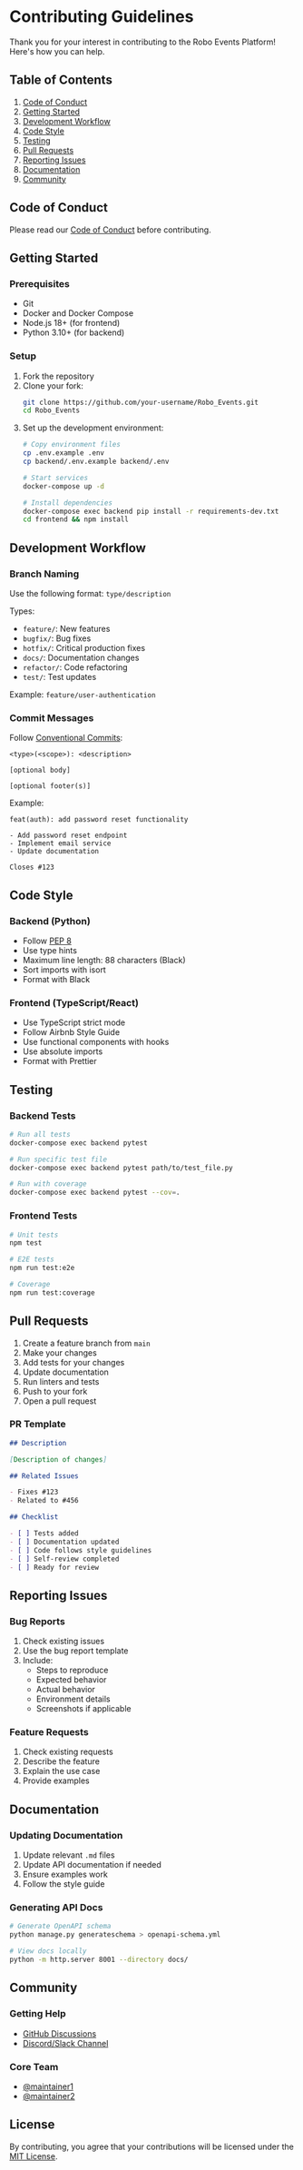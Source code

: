 # Contributing Guidelines

Thank you for your interest in contributing to the Robo Events Platform! Here's how you can help.

## Table of Contents

1. [Code of Conduct](#code-of-conduct)
2. [Getting Started](#getting-started)
3. [Development Workflow](#development-workflow)
4. [Code Style](#code-style)
5. [Testing](#testing)
6. [Pull Requests](#pull-requests)
7. [Reporting Issues](#reporting-issues)
8. [Documentation](#documentation)
9. [Community](#community)

## Code of Conduct

Please read our [Code of Conduct](CODE_OF_CONDUCT.md) before contributing.

## Getting Started

### Prerequisites

- Git
- Docker and Docker Compose
- Node.js 18+ (for frontend)
- Python 3.10+ (for backend)

### Setup

1. Fork the repository
2. Clone your fork:
   ```bash
   git clone https://github.com/your-username/Robo_Events.git
   cd Robo_Events
   ```
3. Set up the development environment:
   ```bash
   # Copy environment files
   cp .env.example .env
   cp backend/.env.example backend/.env
   
   # Start services
   docker-compose up -d
   
   # Install dependencies
   docker-compose exec backend pip install -r requirements-dev.txt
   cd frontend && npm install
   ```

## Development Workflow

### Branch Naming

Use the following format: `type/description`

Types:
- `feature/`: New features
- `bugfix/`: Bug fixes
- `hotfix/`: Critical production fixes
- `docs/`: Documentation changes
- `refactor/`: Code refactoring
- `test/`: Test updates

Example: `feature/user-authentication`

### Commit Messages

Follow [Conventional Commits](https://www.conventionalcommits.org/):

```
<type>(<scope>): <description>

[optional body]

[optional footer(s)]
```

Example:
```
feat(auth): add password reset functionality

- Add password reset endpoint
- Implement email service
- Update documentation

Closes #123
```

## Code Style

### Backend (Python)

- Follow [PEP 8](https://www.python.org/dev/peps/pep-0008/)
- Use type hints
- Maximum line length: 88 characters (Black)
- Sort imports with isort
- Format with Black

### Frontend (TypeScript/React)

- Use TypeScript strict mode
- Follow Airbnb Style Guide
- Use functional components with hooks
- Use absolute imports
- Format with Prettier

## Testing

### Backend Tests

```bash
# Run all tests
docker-compose exec backend pytest

# Run specific test file
docker-compose exec backend pytest path/to/test_file.py

# Run with coverage
docker-compose exec backend pytest --cov=.
```

### Frontend Tests

```bash
# Unit tests
npm test

# E2E tests
npm run test:e2e

# Coverage
npm run test:coverage
```

## Pull Requests

1. Create a feature branch from `main`
2. Make your changes
3. Add tests for your changes
4. Update documentation
5. Run linters and tests
6. Push to your fork
7. Open a pull request

### PR Template

```markdown
## Description

[Description of changes]

## Related Issues

- Fixes #123
- Related to #456

## Checklist

- [ ] Tests added
- [ ] Documentation updated
- [ ] Code follows style guidelines
- [ ] Self-review completed
- [ ] Ready for review
```

## Reporting Issues

### Bug Reports

1. Check existing issues
2. Use the bug report template
3. Include:
   - Steps to reproduce
   - Expected behavior
   - Actual behavior
   - Environment details
   - Screenshots if applicable

### Feature Requests

1. Check existing requests
2. Describe the feature
3. Explain the use case
4. Provide examples

## Documentation

### Updating Documentation

1. Update relevant `.md` files
2. Update API documentation if needed
3. Ensure examples work
4. Follow the style guide

### Generating API Docs

```bash
# Generate OpenAPI schema
python manage.py generateschema > openapi-schema.yml

# View docs locally
python -m http.server 8001 --directory docs/
```

## Community

### Getting Help

- [GitHub Discussions](https://github.com/your-org/Robo_Events/discussions)
- [Discord/Slack Channel](#)

### Core Team

- [@maintainer1](https://github.com/maintainer1)
- [@maintainer2](https://github.com/maintainer2)

## License

By contributing, you agree that your contributions will be licensed under the [MIT License](LICENSE).
